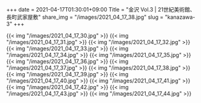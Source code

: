 +++
date  = 2021-04-17T01:30:01+09:00
Title = "金沢 Vol.3 | 21世紀美術館、長町武家屋敷"
share_img = "/images/2021_04_17_38.jpg"
slug = "kanazawa-3"
+++

{{< img "/images/2021_04_17_30.jpg" >}}
{{< img "/images/2021_04_17_31.jpg" >}}
{{< img "/images/2021_04_17_32.jpg" >}}
{{< img "/images/2021_04_17_33.jpg" >}}
{{< img "/images/2021_04_17_34.jpg" >}}
{{< img "/images/2021_04_17_35.jpg" >}}
{{< img "/images/2021_04_17_36.jpg" >}}
{{< img "/images/2021_04_17_37.jpg" >}}
{{< img "/images/2021_04_17_38.jpg" >}}
{{< img "/images/2021_04_17_39.jpg" >}}
{{< img "/images/2021_04_17_40.jpg" >}}
{{< img "/images/2021_04_17_41.jpg" >}}
{{< img "/images/2021_04_17_42.jpg" >}}
{{< img "/images/2021_04_17_43.jpg" >}}
{{< img "/images/2021_04_17_44.jpg" >}}